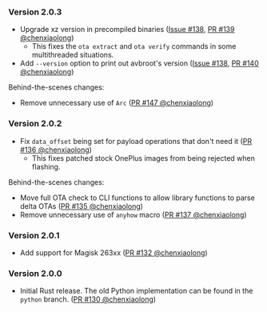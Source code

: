 <!--
    When adding new changelog entries, use [Issue #0] to link to issues and
    [PR #0 @user] to link to pull requests. Then run:

        cargo xtask update-changelog

    to update the actual links at the bottom of the file.
-->

### Version 2.0.3

* Upgrade xz version in precompiled binaries ([Issue #138], [PR #139 @chenxiaolong])
    * This fixes the `ota extract` and `ota verify` commands in some multithreaded situations.
* Add `--version` option to print out avbroot's version ([Issue #138], [PR #140 @chenxiaolong])

Behind-the-scenes changes:

* Remove unnecessary use of `Arc` ([PR #147 @chenxiaolong])

### Version 2.0.2

* Fix `data_offset` being set for payload operations that don't need it ([PR #136 @chenxiaolong])
    * This fixes patched stock OnePlus images from being rejected when flashing.

Behind-the-scenes changes:

* Move full OTA check to CLI functions to allow library functions to parse delta OTAs ([PR #135 @chenxiaolong])
* Remove unnecessary use of `anyhow` macro ([PR #137 @chenxiaolong])

### Version 2.0.1

* Add support for Magisk 263xx ([PR #132 @chenxiaolong])

### Version 2.0.0

* Initial Rust release. The old Python implementation can be found in the `python` branch. ([PR #130 @chenxiaolong])

<!-- Do not manually edit the lines below. Use `cargo xtask update-changelog` to regenerate. -->
[Issue #138]: https://github.com/chenxiaolong/avbroot/issues/138
[PR #130 @chenxiaolong]: https://github.com/chenxiaolong/avbroot/pull/130
[PR #132 @chenxiaolong]: https://github.com/chenxiaolong/avbroot/pull/132
[PR #135 @chenxiaolong]: https://github.com/chenxiaolong/avbroot/pull/135
[PR #136 @chenxiaolong]: https://github.com/chenxiaolong/avbroot/pull/136
[PR #137 @chenxiaolong]: https://github.com/chenxiaolong/avbroot/pull/137
[PR #139 @chenxiaolong]: https://github.com/chenxiaolong/avbroot/pull/139
[PR #140 @chenxiaolong]: https://github.com/chenxiaolong/avbroot/pull/140
[PR #147 @chenxiaolong]: https://github.com/chenxiaolong/avbroot/pull/147
